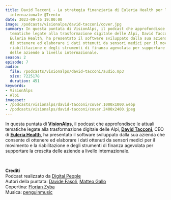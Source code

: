 ```yaml
---
title: David Tacconi - La strategia finanziaria di Euleria Health per la crescita
  internazionale @Trento
date: 3023-09-26 19:00:00
image: /podcasts/visionalps/david-tacconi/cover.jpg
summary: In questa puntata di VisionAlps, il podcast che approfondisce le attuali
  tematiche legate alla trasformazione digitale delle Alpi, David Tacconi, CEO di
  Euleria Health, ha presentato il software sviluppato dalla sua azienda che consente
  di ottenere ed elaborare i dati ottenuti da sensori medici per il movimento e la
  riabilitazione e degli strumenti di finanza agevolata per supportare la crescita
  delle aziende a livello internazionale.
season: 2
episode: 7
audio:
  file: /podcasts/visionalps/david-tacconi/audio.mp3
  size: 7225178
  duration: 451
keywords:
- VisionAlps
- Alpi
imageset:
- /podcasts/visionalps/david-tacconi/cover.1000x1000.webp
- /podcasts/visionalps/david-tacconi/cover.2400x2400.jpeg
---
```


In questa puntata di **[VisionAlps](https://www.visionalps.com/)**, il podcast che approfondisce le attuali tematiche legate alla trasformazione digitale delle Alpi, **[David Tacconi](https://it.linkedin.com/in/davidtacconi)**, CEO di **[Euleria Health](https://euleria.health/)**, ha presentato il software sviluppato dalla sua azienda che consente di ottenere ed elaborare i dati ottenuti da sensori medici per il movimento e la riabilitazione e degli strumenti di finanza agevolata per supportare la crescita delle aziende a livello internazionale.

<br>

**Crediti**<br>
Podcast realizzato da [Digital People](https://w3id.org/digitalpeople)<br>
Autori della puntata: [Davide Fasoli](https://www.linkedin.com/in/davide-fasoli-2b3246179/), [Matteo Gallo](https://www.linkedin.com/in/matteo-gallo-4a5ab31a8/)<br>
Copertina: [Florian Zyba](https://www.linkedin.com/in/florian-zyba/)<br>
Musica: [penguinmusic](https://pixabay.com/users/penguinmusic-24940186/)